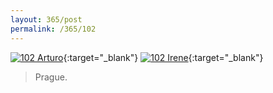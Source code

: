 ```yaml
---
layout: 365/post
permalink: /365/102
---
```


[![102 Arturo](https://c2.staticflickr.com/6/5702/22286860421_ff5ca597ec_c.jpg)](https://www.flickr.com/photos/131440297@N08/22286860421/){:target="_blank"}
[![102 Irene](https://c1.staticflickr.com/1/776/22013322958_93867ef5ec_c.jpg)](https://www.flickr.com/photos/25124902@N04/22013322958/){:target="_blank"}


> Prague.

>
